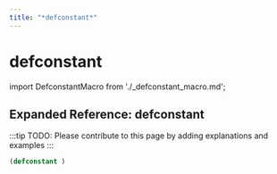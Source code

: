 ```yaml
---
title: "*defconstant*"
---
```


# defconstant

import DefconstantMacro from './_defconstant_macro.md';

<DefconstantMacro />

## Expanded Reference: defconstant

:::tip
TODO: Please contribute to this page by adding explanations and examples
:::

```lisp
(defconstant )
```
